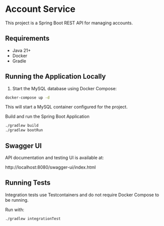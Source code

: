 # Account Service

This project is a Spring Boot REST API for managing accounts.

## Requirements

- Java 21+
- Docker
- Gradle

## Running the Application Locally

1. Start the MySQL database using Docker Compose:

```bash
docker-compose up -d
```

This will start a MySQL container configured for the project.

Build and run the Spring Boot Application

```bash
./gradlew build
./gradlew bootRun
```

## Swagger UI

API documentation and testing UI is available at:

http://localhost:8080/swagger-ui/index.html

## Running Tests

Integration tests use Testcontainers and do not require Docker Compose to be running.

Run with:

```bash
./gradlew integrationTest
```